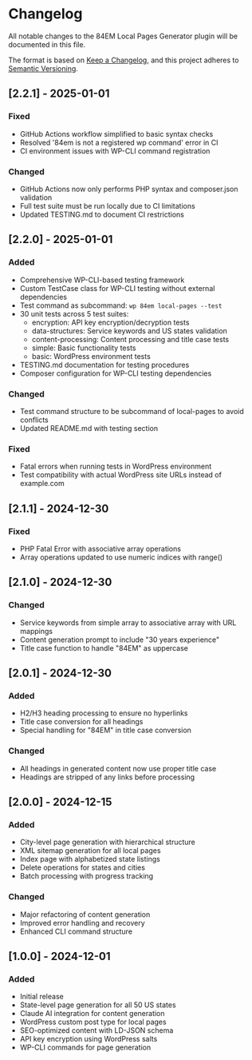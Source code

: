 # Changelog

All notable changes to the 84EM Local Pages Generator plugin will be documented in this file.

The format is based on [Keep a Changelog](https://keepachangelog.com/en/1.0.0/),
and this project adheres to [Semantic Versioning](https://semver.org/spec/v2.0.0.html).

## [2.2.1] - 2025-01-01

### Fixed
- GitHub Actions workflow simplified to basic syntax checks
- Resolved '84em is not a registered wp command' error in CI
- CI environment issues with WP-CLI command registration

### Changed
- GitHub Actions now only performs PHP syntax and composer.json validation
- Full test suite must be run locally due to CI limitations
- Updated TESTING.md to document CI restrictions

## [2.2.0] - 2025-01-01

### Added
- Comprehensive WP-CLI-based testing framework
- Custom TestCase class for WP-CLI testing without external dependencies
- Test command as subcommand: `wp 84em local-pages --test`
- 30 unit tests across 5 test suites:
  - encryption: API key encryption/decryption tests
  - data-structures: Service keywords and US states validation
  - content-processing: Content processing and title case tests
  - simple: Basic functionality tests
  - basic: WordPress environment tests
- TESTING.md documentation for testing procedures
- Composer configuration for WP-CLI testing dependencies

### Changed
- Test command structure to be subcommand of local-pages to avoid conflicts
- Updated README.md with testing section

### Fixed
- Fatal errors when running tests in WordPress environment
- Test compatibility with actual WordPress site URLs instead of example.com

## [2.1.1] - 2024-12-30

### Fixed
- PHP Fatal Error with associative array operations
- Array operations updated to use numeric indices with range()

## [2.1.0] - 2024-12-30

### Changed
- Service keywords from simple array to associative array with URL mappings
- Content generation prompt to include "30 years experience"
- Title case function to handle "84EM" as uppercase

## [2.0.1] - 2024-12-30

### Added
- H2/H3 heading processing to ensure no hyperlinks
- Title case conversion for all headings
- Special handling for "84EM" in title case conversion

### Changed
- All headings in generated content now use proper title case
- Headings are stripped of any links before processing

## [2.0.0] - 2024-12-15

### Added
- City-level page generation with hierarchical structure
- XML sitemap generation for all local pages
- Index page with alphabetized state listings
- Delete operations for states and cities
- Batch processing with progress tracking

### Changed
- Major refactoring of content generation
- Improved error handling and recovery
- Enhanced CLI command structure

## [1.0.0] - 2024-12-01

### Added
- Initial release
- State-level page generation for all 50 US states
- Claude AI integration for content generation
- WordPress custom post type for local pages
- SEO-optimized content with LD-JSON schema
- API key encryption using WordPress salts
- WP-CLI commands for page generation